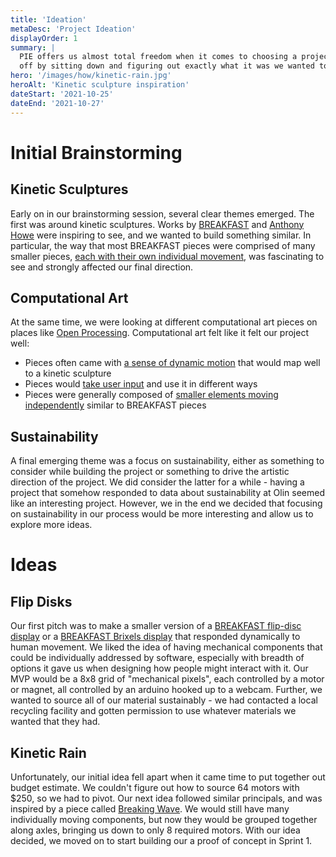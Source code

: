 ```yaml
---
title: 'Ideation'
metaDesc: 'Project Ideation'
displayOrder: 1
summary: |
  PIE offers us almost total freedom when it comes to choosing a project, so we started
  off by sitting down and figuring out exactly what it was we wanted to make.
hero: '/images/how/kinetic-rain.jpg'
heroAlt: 'Kinetic sculpture inspiration'
dateStart: '2021-10-25'
dateEnd: '2021-10-27'
---
```


# Initial Brainstorming

## Kinetic Sculptures

Early on in our brainstorming session, several clear themes emerged. The first was
around kinetic sculptures. Works by [BREAKFAST](https://breakfastny.com/) and [Anthony
Howe](https://www.howeart.net/) were inspiring to see, and we wanted to build something
similar. In particular, the way that most BREAKFAST pieces were comprised of many
smaller pieces, [each with their own individual
movement](https://breakfastny.com/works/cedar-point-reeds), was fascinating to see and
strongly affected our final direction.

## Computational Art

At the same time, we were looking at different computational art pieces on places like
[Open Processing](https://openprocessing.org/). Computational art felt like it felt our
project well:

- Pieces often came with [a sense of dynamic
  motion](https://openprocessing.org/sketch/767279) that would map well to a kinetic
  sculpture
- Pieces would [take user input](https://openprocessing.org/sketch/413567) and use it in
  different ways
- Pieces were generally composed of [smaller elements moving
  independently](https://openprocessing.org/sketch/156580) similar to BREAKFAST pieces

## Sustainability

A final emerging theme was a focus on sustainability, either as something to consider
while building the project or something to drive the artistic direction of the project.
We did consider the latter for a while - having a project that somehow responded to data
about sustainability at Olin seemed like an interesting project. However, we in the end
we decided that focusing on sustainability in our process would be more interesting and
allow us to explore more ideas. 

# Ideas

## Flip Disks

Our first pitch was to make a smaller version of a [BREAKFAST flip-disc
display](https://breakfastny.com/flip-discs) or a [BREAKFAST Brixels
display](https://breakfastny.com/brixels) that responded dynamically to human movement.
We liked the idea of having mechanical components that could be individually addressed
by software, especially with breadth of options it gave us when designing how people
might interact with it. Our MVP would be a 8x8 grid of "mechanical pixels", each
controlled by a motor or magnet, all controlled by an arduino hooked up to a webcam.
Further, we wanted to source all of our material sustainably - we had contacted a local
recycling facility and gotten permission to use whatever materials we wanted that they
had.

## Kinetic Rain

Unfortunately, our initial idea fell apart when it came time to put together out budget
estimate. We couldn't figure out how to source 64 motors with $250, so we had to pivot.
Our next idea followed similar principals, and was inspired by a piece called [Breaking
Wave](https://bea.st/breaking-wave). We would still have many individually moving
components, but now they would be grouped together along axles, bringing us down to only
8 required motors. With our idea decided, we moved on to start building our a proof of
concept in Sprint 1.
